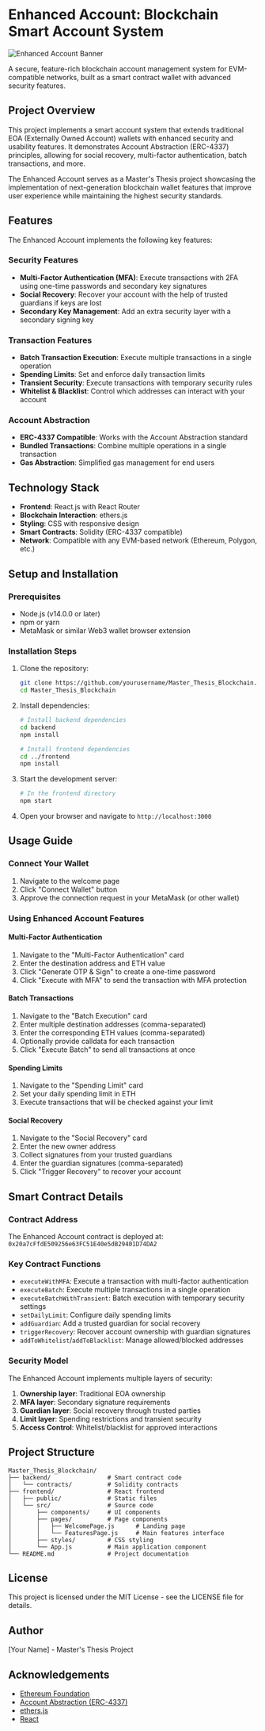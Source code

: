 # Enhanced Account: Blockchain Smart Account System

![Enhanced Account Banner](https://via.placeholder.com/800x200?text=Enhanced+Account+Smart+Wallet)

A secure, feature-rich blockchain account management system for EVM-compatible networks, built as a smart contract wallet with advanced security features.

## Project Overview

This project implements a smart account system that extends traditional EOA (Externally Owned Account) wallets with enhanced security and usability features. It demonstrates Account Abstraction (ERC-4337) principles, allowing for social recovery, multi-factor authentication, batch transactions, and more.

The Enhanced Account serves as a Master's Thesis project showcasing the implementation of next-generation blockchain wallet features that improve user experience while maintaining the highest security standards.

## Features

The Enhanced Account implements the following key features:

### Security Features
- **Multi-Factor Authentication (MFA)**: Execute transactions with 2FA using one-time passwords and secondary key signatures
- **Social Recovery**: Recover your account with the help of trusted guardians if keys are lost
- **Secondary Key Management**: Add an extra security layer with a secondary signing key

### Transaction Features
- **Batch Transaction Execution**: Execute multiple transactions in a single operation
- **Spending Limits**: Set and enforce daily transaction limits
- **Transient Security**: Execute transactions with temporary security rules
- **Whitelist & Blacklist**: Control which addresses can interact with your account

### Account Abstraction
- **ERC-4337 Compatible**: Works with the Account Abstraction standard
- **Bundled Transactions**: Combine multiple operations in a single transaction
- **Gas Abstraction**: Simplified gas management for end users

## Technology Stack

- **Frontend**: React.js with React Router
- **Blockchain Interaction**: ethers.js
- **Styling**: CSS with responsive design
- **Smart Contracts**: Solidity (ERC-4337 compatible)
- **Network**: Compatible with any EVM-based network (Ethereum, Polygon, etc.)

## Setup and Installation

### Prerequisites
- Node.js (v14.0.0 or later)
- npm or yarn
- MetaMask or similar Web3 wallet browser extension

### Installation Steps

1. Clone the repository:
   ```bash
   git clone https://github.com/yourusername/Master_Thesis_Blockchain.git
   cd Master_Thesis_Blockchain
   ```

2. Install dependencies:
   ```bash
   # Install backend dependencies
   cd backend
   npm install
   
   # Install frontend dependencies
   cd ../frontend
   npm install
   ```

3. Start the development server:
   ```bash
   # In the frontend directory
   npm start
   ```

4. Open your browser and navigate to `http://localhost:3000`

## Usage Guide

### Connect Your Wallet
1. Navigate to the welcome page
2. Click "Connect Wallet" button
3. Approve the connection request in your MetaMask (or other wallet)

### Using Enhanced Account Features

#### Multi-Factor Authentication
1. Navigate to the "Multi-Factor Authentication" card
2. Enter the destination address and ETH value
3. Click "Generate OTP & Sign" to create a one-time password
4. Click "Execute with MFA" to send the transaction with MFA protection

#### Batch Transactions
1. Navigate to the "Batch Execution" card
2. Enter multiple destination addresses (comma-separated)
3. Enter the corresponding ETH values (comma-separated)
4. Optionally provide calldata for each transaction
5. Click "Execute Batch" to send all transactions at once

#### Spending Limits
1. Navigate to the "Spending Limit" card
2. Set your daily spending limit in ETH
3. Execute transactions that will be checked against your limit

#### Social Recovery
1. Navigate to the "Social Recovery" card
2. Enter the new owner address
3. Collect signatures from your trusted guardians
4. Enter the guardian signatures (comma-separated)
5. Click "Trigger Recovery" to recover your account

## Smart Contract Details

### Contract Address
The Enhanced Account contract is deployed at:
`0x20a7cFfdE509256e63FC51E40e5dB29401D74DA2`

### Key Contract Functions

- `executeWithMFA`: Execute a transaction with multi-factor authentication
- `executeBatch`: Execute multiple transactions in a single operation
- `executeBatchWithTransient`: Batch execution with temporary security settings
- `setDailyLimit`: Configure daily spending limits
- `addGuardian`: Add a trusted guardian for social recovery
- `triggerRecovery`: Recover account ownership with guardian signatures
- `addToWhitelist`/`addToBlacklist`: Manage allowed/blocked addresses

### Security Model

The Enhanced Account implements multiple layers of security:

1. **Ownership layer**: Traditional EOA ownership
2. **MFA layer**: Secondary signature requirements
3. **Guardian layer**: Social recovery through trusted parties
4. **Limit layer**: Spending restrictions and transient security
5. **Access Control**: Whitelist/blacklist for approved interactions

## Project Structure

```
Master_Thesis_Blockchain/
├── backend/                # Smart contract code
│   └── contracts/          # Solidity contracts
├── frontend/               # React frontend
│   ├── public/             # Static files
│   └── src/                # Source code
│       ├── components/     # UI components
│       ├── pages/          # Page components
│       │   ├── WelcomePage.js      # Landing page
│       │   └── FeaturesPage.js     # Main features interface
│       ├── styles/         # CSS styling
│       └── App.js          # Main application component
└── README.md               # Project documentation
```

## License

This project is licensed under the MIT License - see the LICENSE file for details.

## Author

[Your Name] - Master's Thesis Project

## Acknowledgements

- [Ethereum Foundation](https://ethereum.org)
- [Account Abstraction (ERC-4337)](https://eips.ethereum.org/EIPS/eip-4337)
- [ethers.js](https://docs.ethers.io/v5/)
- [React](https://reactjs.org)
